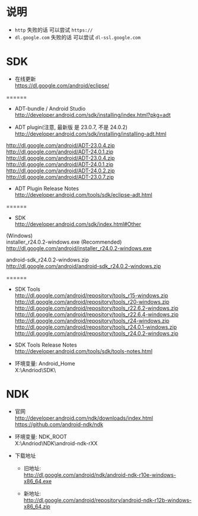 # 说明
* `http` 失败的话 可以尝试 `https://`
* `dl.google.com` 失败的话 可以尝试 `dl-ssl.google.com`

# SDK
- 在线更新  
https://dl.google.com/android/eclipse/  

======

- ADT-bundle / Android Studio  
http://developer.android.com/sdk/installing/index.html?pkg=adt  

- ADT plugin(注意, 最新版 是 23.0.7, 不是 24.0.2)  
http://developer.android.com/sdk/installing/installing-adt.html

 http://dl.google.com/android/ADT-23.0.4.zip  
 http://dl.google.com/android/ADT-24.0.1.zip  
 http://dl.google.com/android/ADT-23.0.4.zip  
 http://dl.google.com/android/ADT-24.0.1.zip  
 http://dl.google.com/android/ADT-24.0.2.zip  
 http://dl.google.com/android/ADT-23.0.7.zip  

- ADT Plugin Release Notes  
http://developer.android.com/tools/sdk/eclipse-adt.html  

======

- SDK  
http://developer.android.com/sdk/index.html#Other  

 (Windows)  
 installer_r24.0.2-windows.exe (Recommended)  
 http://dl.google.com/android/installer_r24.0.2-windows.exe  

 android-sdk_r24.0.2-windows.zip  
 http://dl.google.com/android/android-sdk_r24.0.2-windows.zip  

======

- SDK Tools  
http://dl.google.com/android/repository/tools_r15-windows.zip  
http://dl.google.com/android/repository/tools_r20-windows.zip  
http://dl.google.com/android/repository/tools_r22.6.2-windows.zip  
http://dl.google.com/android/repository/tools_r22.6.4-windows.zip  
http://dl.google.com/android/repository/tools_r24-windows.zip  
http://dl.google.com/android/repository/tools_r24.0.1-windows.zip  
http://dl.google.com/android/repository/tools_r24.0.2-windows.zip  

- SDK Tools Release Notes  
http://developer.android.com/tools/sdk/tools-notes.html  

- 环境变量: Android_Home  
X:\Andriod\SDK\

# NDK
- 官网  
http://developer.android.com/ndk/downloads/index.html  
https://github.com/android-ndk/ndk  

- 环境变量: NDK_ROOT  
X:\Andriod\NDK\android-ndk-rXX

- 下载地址  
  - 旧地址:  
  http://dl.google.com/android/ndk/android-ndk-r10e-windows-x86_64.exe
  
  - 新地址:  
  http://dl.google.com/android/repository/android-ndk-r12b-windows-x86_64.zip
